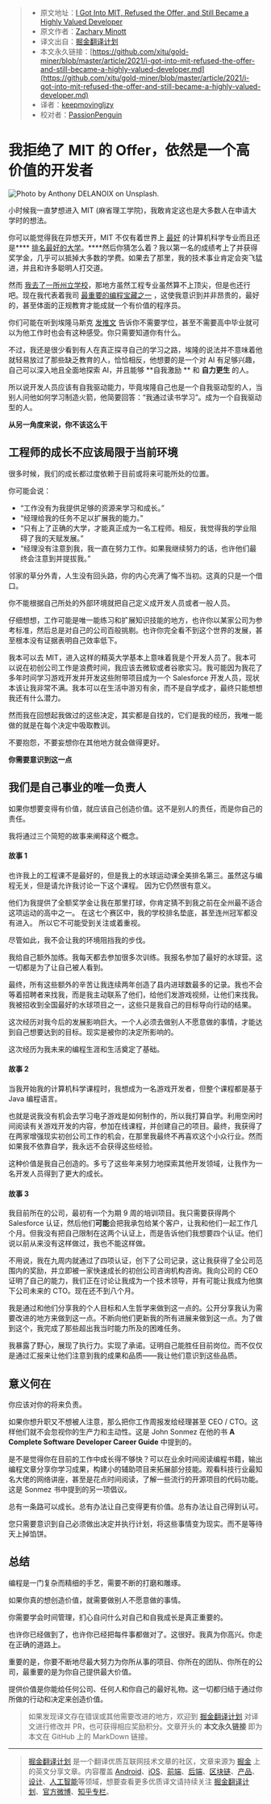 > - 原文地址：[I Got Into MIT, Refused the Offer, and Still Became a Highly Valued Developer](https://medium.com/better-programming/i-got-into-mit-refused-the-offer-and-still-became-a-highly-valued-developer-a4bff1b8cac2)
> - 原文作者：[Zachary Minott](https://medium.com/@zack_minott)
> - 译文出自：[掘金翻译计划](https://github.com/xitu/gold-miner)
> - 本文永久链接：[https://github.com/xitu/gold-miner/blob/master/article/2021/i-got-into-mit-refused-the-offer-and-still-became-a-highly-valued-developer.md](https://github.com/xitu/gold-miner/blob/master/article/2021/i-got-into-mit-refused-the-offer-and-still-became-a-highly-valued-developer.md)
> - 译者：[keepmovingljzy](https://github.com/keepmovingljzy)
> - 校对者：[PassionPenguin](https://github.com/PassionPenguin)

# 我拒绝了 MIT 的 Offer，依然是一个高价值的开发者

![Photo by [Anthony DELANOIX](https://unsplash.com/@anthonydelanoix?utm_source=medium&utm_medium=referral) on [Unsplash](https://unsplash.com?utm_source=medium&utm_medium=referral).](https://cdn-images-1.medium.com/max/11232/0*pqI507rUeD-sclHu)

小时候我一直梦想进入 MIT (麻省理工学院)，我敢肯定这也是大多数人在申请大学时的想法。

你可以能觉得我在异想天开，MIT 不仅有着世界上 [最好](https://www.businessinsider.com/best-computer-science-schools-in-the-world-2018-3#1-massachusetts-institute-of-technology-mit-50) 的计算机科学专业而且还是**** [排名最好的大学](https://news.mit.edu/2020/qs-world%E2%80%99s-no-1-university-2020-21-0609#:~:text=for%202020%2021-,QS%20ranks%20MIT%20the%20world's%20No.,first%20in%2012%20subject%20areas.)。****然后你猜怎么着？我以第一名的成绩考上了并获得奖学金，几乎可以抵掉大多数的学费。如果去了那里，我的技术事业肯定会突飞猛进，并且和许多聪明人打交道。

然而 [我去了一所州立学校](https://medium.com/the-ascent/4-brutally-honest-reasons-why-i-declined-my-offer-to-the-worlds-best-university-for-a-state-school-6a70d8a452e7)，那地方虽然工程专业虽然算不上顶尖，但是也还行吧。现在我代表着我司 [最重要的编程宝藏之一](https://medium.com/better-programming/how-i-made-myself-a-more-valuable-programmer-in-6-months-and-how-you-can-too-97f3323f9035) ，这使我意识到并非昂贵的，最好的，甚至体面的正规教育才能成就一个有价值的程序员。

你们可能在听到埃隆马斯克 [发推文](https://www.inc.com/jeff-haden/if-you-want-to-work-at-tesla-elon-musk-just-tweeted-he-doesnt-care-if-you-even-graduated-high-school-it-might-be-smartest-thing-hes-ever-said.html#:~:text=Musk%20doesn't%20care%20whether,will%20have%20to%20demonstrate%20knowledge.) 告诉你不需要学位，甚至不需要高中毕业就可以为他工作时也会有这种感受。你只需要知道你有什么。

不过，我还是很少看到有人在真正探寻自己的学习之路，埃隆的说法并不意味着他就轻易放过了那些缺乏教育的人，恰恰相反，他想要的是一个对 AI 有足够兴趣，自己可以深入地且全面地探索 AI，并且能够 **自我激励 ** 和 **自力更生** 的人。

所以说开发人员应该有自我驱动能力，毕竟埃隆自己也是一个自我驱动型的人，当别人问他如何学习制造火箭，他简要回答：“我通过读书学习”。成为一个自我驱动型的人。

**从另一角度来说，你不该这么干**

## 工程师的成长不应该局限于当前环境

很多时候，我们的成长都过度依赖于目前或将来可能所处的位置。

你可能会说：

- “工作没有为我提供足够的资源来学习和成长。”
- “经理给我的任务不足以扩展我的能力。”
- “只有上了正确的大学，才能真正成为一名工程师。相反，我觉得我的学业阻碍了我的天赋发展。”
- “经理没有注意到我，我一直在努力工作。如果我继续努力的话，也许他们最终会注意到并提拔我。”

邻家的草分外青，人生没有回头路，你的内心充满了悔不当初。这真的只是一个借口。

你不能根据自己所处的外部环境就把自己定义成开发人员或者一般人员。

仔细想想，工作可能是唯一能练习和扩展知识技能的地方，也许你以某家公司为参考标准，然后总是对自己的公司百般挑剔。也许你完全看不到这个世界的发展，甚至根本没有证据表明自己效率低下。

我本可以去 MIT，进入这样的精英大学基本上意味着我是个开发人员了。我本可以说在初创公司工作是浪费时间，我应该去微软或者谷歌实习。我可能因为我花了多年时间学习游戏开发并开发这些附带项目成为一个 Salesforce 开发人员，现状本该让我非常不满。我本可以在生活中游刃有余，而不是自学成才，最终只能想想我还有什么潜力。

然而我在回想起我做过的这些决定，其实都是自找的，它们是我的经历，我唯一能做的就是在每个决定中吸取教训。

不要抱怨，不要妄想你在其他地方就会做得更好。

**你需要意识到这一点**

## 我们是自己事业的唯一负责人

如果你想要变得有价值，就应该自己创造价值。这不是别人的责任，而是你自己的责任。

我将通过三个简短的故事来阐释这个概念。

#### 故事 1

也许我上的工程课不是最好的，但是我上的水球运动课全美排名第三。虽然这与编程无关，但是请允许我讨论一下这个课程。 因为它仍然很有意义。

他们为我提供了全额奖学金让我在那里打球，你肯定猜不到我之前在全州最不适合这项运动的高中之一。 在这七个赛区中，我的学校排名垫底，甚至连州冠军都没有进入。 所以它不可能受到关注或着重视。

尽管如此，我不会让我的环境阻挡我的步伐。

我给自己额外加练。我每天都去参加很多次训练。我报名参加了最好的水球营。这一切都是为了让自己被人看到。

最终，所有这些额外的辛苦让我连续两年创造了县内进球数最多的记录。我也不会等着招聘者来找我，而是我主动联系了他们，给他们发游戏视频，让他们来找我。我被招收到全国最好的水球项目之一，这些只是我自己的目标导向行动的结果。

这次经历对我今后的发展影响巨大。一个人必须去做别人不愿意做的事情，才能达到自己想要达到的目标。现实是被你的决定所影响的。

这次经历为我未来的编程生涯和生活奠定了基础。

#### 故事 2

当我开始我的计算机科学课程时，我想成为一名游戏开发者，但整个课程都是基于 Java 编程语言。

也就是说我没有机会去学习电子游戏是如何制作的，所以我打算自学。利用空闲时间阅读有关游戏开发的内容，参加在线课程，并创建自己的项目。最终，我获得了在两家增强现实初创公司工作的机会，在那里我最终不再喜欢这个小众行业。然而如果我不依靠自学，我永远不会获得这些经验。

这种价值是我自己创造的。多亏了这些年来努力地探索其他开发领域，让我作为一名开发人员得到了更大的成长。

#### 故事 3

我目前所在的公司，最初有一个为期 9 周的培训项目。我只需要获得两个 Salesforce 认证，然后他们**可能**会把我承包给某个客户，让我和他们一起工作几个月。但我没有把自己限制在这两个认证上，而是告诉他们我想要四个认证。他们说以前从来没有这样做过，我也不能这样做。

不用说，我在九周内就通过了四项认证，创下了公司记录，这让我获得了全公司范围内的奖励，并立即被一家快速成长的初创公司咨询机构咨询。我向公司的 CEO 证明了自己的能力，我们正在讨论让我成为一个技术领导，并有可能让我成为他旗下公司未来的 CTO。现在还不到八个月。

我是通过和他们分享我的个人目标和人生哲学来做到这一点的。公开分享我认为需要改进的地方来做到这一点。不断向他们更新我的所有进展来做到这一点。为了做到这个，我完成了那些超出我当时能力所及的困难任务。

我暴露了野心，展现了执行力。实现了承诺。证明自己能胜任目前岗位。而不仅仅是通过汇报来让他们注意到我的成果和品质——我让他们意识到这些品质。

## 意义何在

你应该对你的将来负责。

如果你想升职又不想被人注意，那么把你工作周报发给经理甚至 CEO / CTO。这样他们就不会忽视你的生产力和主动性。这是 John Sonmez 在他的书 **A Complete Software Developer Career Guide** 中提到的。

是不是觉得你在目前的工作中成长得不够快？可以在业余时间阅读编程书籍，输出编程文章分享你学习成果，构建小的辅助项目来拓展部分技能。观看科技行业最知名大佬的网络讲座，甚至是花点时间阅读，了解一些流行的开源项目的代码功能。这是 Sonmez 书中提到的另一项倡议。

总有一条路可以成长。总有办法让自己变得更有价值。总有办法让自己得到认可。

您只需要意识到自己必须做出决定并执行计划，将这些事情变为现实。而不是等待天上掉馅饼。

## 总结

编程是一门复杂而精细的手艺，需要不断的打磨和雕琢。

如果你真的想创造价值，就需要做别人不愿意做的事情。

你需要学会时间管理，扪心自问什么对自己和自我成长是真正重要的。

也许你已经做到了，也许你已经把每件事都做对了。这很好。我真为你高兴。你走在正确的道路上。

重要的是，你要不断地尽最大努力为你所从事的项目、你所在的团队、你所在的公司，最重要的是为你自己提供最大价值。

提供价值是你能给任何公司、任何人和你自己的最好礼物。这一切都归结于通过你所做的行动和决定来创造价值。

> 如果发现译文存在错误或其他需要改进的地方，欢迎到 [掘金翻译计划](https://github.com/xitu/gold-miner) 对译文进行修改并 PR，也可获得相应奖励积分。文章开头的 **本文永久链接** 即为本文在 GitHub 上的 MarkDown 链接。

------

> [掘金翻译计划](https://github.com/xitu/gold-miner) 是一个翻译优质互联网技术文章的社区，文章来源为 [掘金](https://juejin.im) 上的英文分享文章。内容覆盖 [Android](https://github.com/xitu/gold-miner#android)、[iOS](https://github.com/xitu/gold-miner#ios)、[前端](https://github.com/xitu/gold-miner#前端)、[后端](https://github.com/xitu/gold-miner#后端)、[区块链](https://github.com/xitu/gold-miner#区块链)、[产品](https://github.com/xitu/gold-miner#产品)、[设计](https://github.com/xitu/gold-miner#设计)、[人工智能](https://github.com/xitu/gold-miner#人工智能)等领域，想要查看更多优质译文请持续关注 [掘金翻译计划](https://github.com/xitu/gold-miner)、[官方微博](http://weibo.com/juejinfanyi)、[知乎专栏](https://zhuanlan.zhihu.com/juejinfanyi)。
